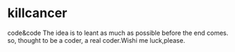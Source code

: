 # killcancer
code&amp;code
The idea is to leant as much as possible before the end comes.
so, thought to be a coder, a real coder.Wishi me luck,please.
